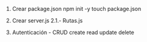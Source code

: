 1. Crear package.json
npm init -y
touch package.json
2. Crear server.js
2.1.- Rutas.js

3. Autenticación - CRUD
create
read
update
delete
